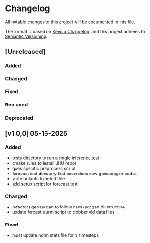 # Changelog

All notable changes to this project will be documented in this file.

The format is based on [Keep a Changelog](https://keepachangelog.com/en/1.0.0/),
and this project adheres to [Semantic Versioning](https://semver.org/spec/v2.0.0.html).

## [Unreleased]

### Added

### Changed

### Fixed

### Removed

### Deprecated

## [v1.0,0] 05-16-2025

### Added
- tests directory to run a single inference test
- cmake rules to install JHU repos
- goes specific preprocess script
- forecast test directory that excercises new goesaqcgan codes
- write outputs to netcdf file
- add setup script for forecast test
### Changed
- refactors geosacgan to follow nasa-aqcgan dir structure
- update forcast slurm script to clobber old data files
### Fixed
- must update norm stats file for n_timesteps

